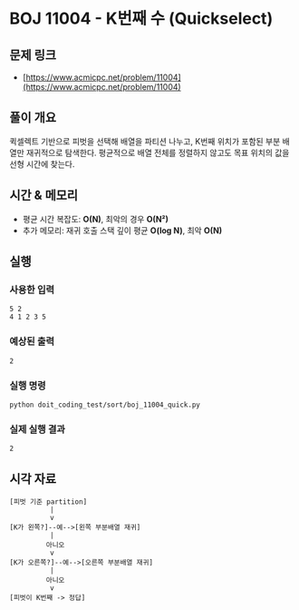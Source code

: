 # BOJ 11004 - K번째 수 (Quickselect)

## 문제 링크
- [https://www.acmicpc.net/problem/11004](https://www.acmicpc.net/problem/11004)

## 풀이 개요
퀵셀렉트 기반으로 피벗을 선택해 배열을 파티션 나누고, K번째 위치가 포함된 부분 배열만 재귀적으로 탐색한다. 평균적으로 배열 전체를 정렬하지 않고도 목표 위치의 값을 선형 시간에 찾는다.

## 시간 & 메모리
- 평균 시간 복잡도: **O(N)**, 최악의 경우 **O(N²)**
- 추가 메모리: 재귀 호출 스택 깊이 평균 **O(log N)**, 최악 **O(N)**

## 실행
### 사용한 입력
```
5 2
4 1 2 3 5
```

### 예상된 출력
```
2
```

### 실행 명령
```
python doit_coding_test/sort/boj_11004_quick.py
```

### 실제 실행 결과
```
2
```

## 시각 자료
```text
[피벗 기준 partition]
          |
          v
[K가 왼쪽?]--예-->[왼쪽 부분배열 재귀]
          |
         아니오
          v
[K가 오른쪽?]--예-->[오른쪽 부분배열 재귀]
          |
         아니오
          v
[피벗이 K번째 -> 정답]
```
